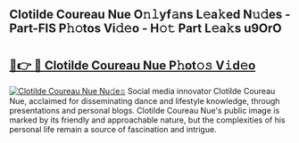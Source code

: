 ## Clotilde Coureau Nue O𝚗𝚕yf𝚊ns L𝚎a𝚔ed N𝚞𝚍es - Part-FIS P𝚑𝚘tos Vi𝚍𝚎o - H𝚘𝚝 Part L𝚎a𝚔s u9OrO

# <h2><a href="http://kfdl4x.oniu.top/?m=Clotilde+Coureau+Nue">🔗👉 🔴 Clotilde Coureau Nue P𝚑ot𝚘𝚜 V𝚒d𝚎o</a></h2>

[![Clotilde Coureau Nue Nu𝚍e𝚜](https://i.imgur.com/0qMVB7G.gif)](http://kfdl4x.oniu.top/?m=Clotilde+Coureau+Nue)
Social media innovator Clotilde Coureau Nue, acclaimed for disseminating dance and lifestyle knowledge, through presentations and personal blogs. Clotilde Coureau Nue's public image is marked by its friendly and approachable nature, but the complexities of his personal life remain a source of fascination and intrigue.  

